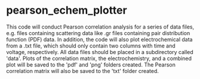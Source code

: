 # pearson_echem_plotter
This code will conduct Pearson correlation analysis for a series of data files,
e.g. files containing scattering data like .gr files containing pair
distribution function (PDF) data.
In addition, the code will also plot electrochemical data from a .txt file,
which should only contain two columns with time and voltage, respectively.
All data files should be placed in a subdirectory called 'data'.
Plots of the correlation matrix, the electrochemistry, and a combined plot will
be saved to the 'pdf' and 'png' folders created. The Pearson correlation matrix
will also be saved to the 'txt' folder created.
